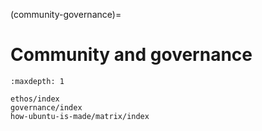 (community-governance)=
# Community and governance


```{toctree}
:maxdepth: 1

ethos/index
governance/index
how-ubuntu-is-made/matrix/index
```
